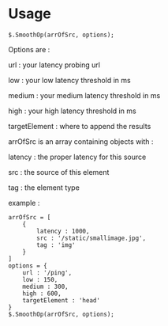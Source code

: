 # Usage

`$.SmoothOp(arrOfSrc, options);`

Options are : 

url : your latency probing url

low : your low latency threshold in ms

medium : your medium latency threshold in ms

high : your high latency threshold in ms

targetElement : where to append the results

arrOfSrc is an array containing objects with :

latency : the proper latency for this source

src : the source of this element

tag : the element type

example : 

```
arrOfSrc = [
	{
		latency : 1000,
		src : '/static/smallimage.jpg',
		tag : 'img'
	}
]
options = {
	url : '/ping',
	low : 150,
	medium : 300,
	high : 600,
	targetElement : 'head'
}
$.SmoothOp(arrOfSrc, options);
```